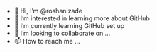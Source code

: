 - 👋 Hi, I’m @roshanizade
- 👀 I’m interested in learning more about GitHub 
- 🌱 I’m currently learning GitHub set up
- 💞️ I’m looking to collaborate on ...
- 📫 How to reach me ...

<!---
roshanizade/roshanizade is a ✨ special ✨ repository because its `README.md` (this file) appears on your GitHub profile.
You can click the Preview link to take a look at your changes.
--->

